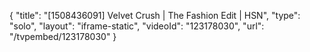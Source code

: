 {
    "title": "[1508436091] Velvet Crush | The Fashion Edit | HSN",
    "type": "solo",
    "layout": "iframe-static",
    "videoId": "123178030",
    "url": "\/tvpembed\/123178030"
}